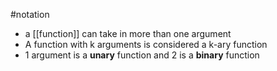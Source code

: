 #notation 
- a [[function]] can take in more than one argument
- A function with k arguments is considered a k-ary function
- 1 argument is a **unary** function and 2 is a **binary** function